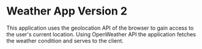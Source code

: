 # Weather App Version 2

This application uses the geolocation API of the browser to gain access to the user's current location. Using OpenWeather API the application fetches the weather condition and serves to the client.
